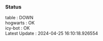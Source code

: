 ### Status


table : DOWN  
hogwarts : OK  
icy-bot : OK  
Latest Update : 2024-04-25 16:10:18.926554
